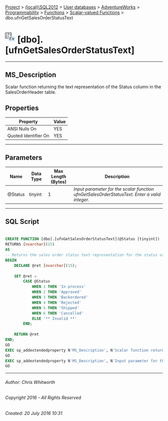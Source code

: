 #### 

[Project](../../../../../../index.md) > [(local)\\SQL2012](../../../../../index.md) > [User databases](../../../../index.md) > [AdventureWorks](../../../index.md) > [Programmability](../../index.md) > [Functions](../index.md) > [Scalar-valued Functions](Scalar-valued_Functions.md) > dbo.ufnGetSalesOrderStatusText

# ![Scalar-valued Functions](../../../../../../Images/Function_Scalar32.png) [dbo].[ufnGetSalesOrderStatusText]

---

## <a name="#description"></a>MS_Description

Scalar function returning the text representation of the Status column in the SalesOrderHeader table.

## <a name="#properties"></a>Properties

| Property | Value |
|---|---|
| ANSI Nulls On | YES |
| Quoted Identifier On | YES |


---

## <a name="#parameters"></a>Parameters

| Name | Data Type | Max Length (Bytes) | Description |
|---|---|---|---|
| @Status | tinyint | 1 | _Input parameter for the scalar function ufnGetSalesOrderStatusText. Enter a valid integer._ |


---

## <a name="#sqlscript"></a>SQL Script

```sql

CREATE FUNCTION [dbo].[ufnGetSalesOrderStatusText](@Status [tinyint])
RETURNS [nvarchar](15) 
AS 
-- Returns the sales order status text representation for the status value.
BEGIN
    DECLARE @ret [nvarchar](15);

    SET @ret = 
        CASE @Status
            WHEN 1 THEN 'In process'
            WHEN 2 THEN 'Approved'
            WHEN 3 THEN 'Backordered'
            WHEN 4 THEN 'Rejected'
            WHEN 5 THEN 'Shipped'
            WHEN 6 THEN 'Cancelled'
            ELSE '** Invalid **'
        END;
    
    RETURN @ret
END;
GO
EXEC sp_addextendedproperty N'MS_Description', N'Scalar function returning the text representation of the Status column in the SalesOrderHeader table.', 'SCHEMA', N'dbo', 'FUNCTION', N'ufnGetSalesOrderStatusText', NULL, NULL
GO
EXEC sp_addextendedproperty N'MS_Description', N'Input parameter for the scalar function ufnGetSalesOrderStatusText. Enter a valid integer.', 'SCHEMA', N'dbo', 'FUNCTION', N'ufnGetSalesOrderStatusText', 'PARAMETER', N'@Status'
GO

```


---

###### Author:  Chris Whitworth

###### Copyright 2016 - All Rights Reserved

###### Created: 20 July 2016 10:31

